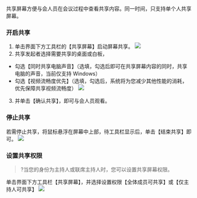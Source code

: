 共享屏幕方便与会人员在会议过程中查看共享内容。同一时间，只支持单个人共享屏幕。



### 开启共享
1. 单击界面下方工具栏的【共享屏幕】启动屏幕共享。
![](https://main.qcloudimg.com/raw/11c6f9df6e98a0d9540d891e826271b4.png)
2. 共享发起者选择需要共享的桌面或白板，
 - 勾选【同时共享电脑声音】（选填，勾选后即可在共享屏幕内容的同时，共享电脑的声音，当前仅支持 Windows）
 - 勾选【视频流畅度优先】（选填，勾选后，系统将为您减少其他性能的消耗，优先保障共享视频流畅度）
 ![](https://main.qcloudimg.com/raw/780d0387771f18014d8d6a3a9ee3f801.png)
3. 并单击【确认共享】，即可与会人员观看。



### 停止共享
若需停止共享，将鼠标悬浮在屏幕中上部，待工具栏显示后，单击【结束共享】即可。
![](https://main.qcloudimg.com/raw/c6f18dd5994c1d331960ab41b977e40f.png)


### 设置共享权限
>?当您的身份为主持人或联席主持人时，您可以设置共享屏幕权限。

单击界面下方工具栏【共享屏幕】，并选择设置权限【全体成员可共享】或【仅主持人可共享】
![](https://main.qcloudimg.com/raw/2b4491ac5277c285d9e37b032af7cb49.png)



